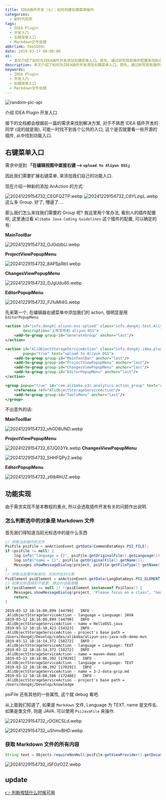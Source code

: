 ```yaml
---
title: IDEA插件开发（七）：如何创建右键菜单操作
categories:
  - 新时代码农
tags:
  - IDEA Plugin
  - 开发入门
  - 右键菜单入口
  - Markdown文件处理
abbrlink: 56e5b99c
date: 2019-03-17 00:00:00
ai:
  - 本文介绍了如何为IDEA插件开发添加右键菜单入口。首先，通过研究现有插件配置来找到合适的Group，然后使用XML文件定义AnAction及其属性。接下来，通过判断选中的对象是否为Markdown文件来实现功能，并获取Markdown文件的所有内容。最后，提供了关于更新版本的链接。
description: 本文介绍了如何为IDEA插件开发添加右键菜单入口。首先，通过研究现有插件配置来找到合适的Group，然后使用XML文件定义AnAction及其属性。接下来，通过判断选中的对象是否为Markdown文件来实现功能，并获取Markdown文件的所有内容。最后，提供了关于更新版本的链接。
keywords:
  - IDEA Plugin
  - 开发入门
  - 右键菜单入口
  - Markdown文件处理
---
```


<!-- markdownlint-disable-next-line MD033 -->
<meta name="referrer" content="no-referrer"/>

![random-pic-api](https://api.dong4j.ink:1024/cover?spm={{spm}})

介绍 IDEA Plugin 开发入口

接下的文档都会根据前一篇的需求来找到解决方案, 对于不熟悉 IDEA 插件开发的同学 (说的就是我), 可能一时找不到各个公共的入口, 这个是否就要看一些开源的插件,
从中找到功能入口.

## 右键菜单入口

需求中提到 **「在编辑视图中直接右键 --> `upload to Aliyun OSS`」**

因此我们需要扩展右键菜单, 来添加我们自己的功能入口.

现在介绍一种新的添加 AnAction 的方式:

![20241229154732_CEGFQZTP.webp](./03171253/20241229154732_CEGFQZTP.webp)
![20241229154732_C6YLzipL.webp](./03171253/20241229154732_C6YLzipL.webp)
这么多 Group. 好了, 懵逼了....

那么我们怎么来找我们需要的 Group 呢?
我这里用个笨办法, 看别人的插件配置呗, 这里通过看 `Alibaba Java Coding Guidelines` 这个插件的配置, 可以确定的有:

**MainToolBar**

![20241229154732_OJGdzbLl.webp](./03171253/20241229154732_OJGdzbLl.webp)

**ProjectViewPopupMenu**

![20241229154732_8APSpRb1.webp](./03171253/20241229154732_8APSpRb1.webp)

**ChangesViewPopupMenu**

![20241229154732_DJgUdu85.webp](./03171253/20241229154732_DJgUdu85.webp)

**EditorPopupMenu**

![20241229154732_FJ1uMI4G.webp](./03171253/20241229154732_FJ1uMI4G.webp)

先来第一个, 在编辑器右键菜单中添加我们的 action, 很明显是用 `EditorPopupMenu`

```xml
<action id="info.dong4j.aliyun-oss-upload" class="info.dong4j.test.AliyunOssUpload" text="upload aliyun oss"
        description="上传文件到 aliyun OSS">
    <add-to-group group-id="GenerateGroup" anchor="last"/>
</action>

<action id="AliObjectStorageServiceAction" class="info.dong4j.idea.plugin.action.AliObjectStorageServiceAction"
        popup="true" text="upload to Aliyun OSS">
    <add-to-group group-id="MainToolBar" anchor="last"/>
    <add-to-group group-id="ProjectViewPopupMenu" anchor="last"/>
    <add-to-group group-id="ChangesViewPopupMenu" anchor="last"/>
    <add-to-group group-id="EditorPopupMenu" anchor="last"/>
</action>

<group popup="true" id="com.alibaba.p3c.analytics.action_group" text="Aliyun OSS">
    <reference ref="AliObjectStorageServiceAction"/>
    <add-to-group group-id="ToolsMenu" anchor="last"/>
</group>
```

不出意外的话:

**MainToolBar**

![20241229154732_vhGD8UND.webp](./03171253/20241229154732_vhGD8UND.webp)

**ProjectViewPopupMenu**

![20241229154732_67JQ03Yk.webp](./03171253/20241229154732_67JQ03Yk.webp)
**ChangesViewPopupMenu**

![20241229154732_5HHFQPy2.webp](./03171253/20241229154732_5HHFQPy2.webp)

**EditorPopupMenu**

![20241229154732_z6tbRhUZ.webp](./03171253/20241229154732_z6tbRhUZ.webp)

## 功能实现

由于需求实现不是本教程的重点, 所以会选取插件开发有关的问题作出说明.

### 怎么判断选中的对象是 Markdown 文件

首先我们得知道当前光标选中的是什么东西

```java
// 获取当前操作的文件
PsiFile psiFile = anActionEvent.getData(CommonDataKeys.PSI_FILE);
if (psiFile != null) {
    log.info("language = {}", psiFile.getOriginalFile().getLanguage());
    log.info("name = {}", psiFile.getOriginalFile().getName());
    Messages.showMessageDialog(project, psiFile.getFileType().getName(), "File Type", null);
}
// 获取当前事件触发时，光标所在的元素
PsiElement psiElement = anActionEvent.getData(LangDataKeys.PSI_ELEMENT);
// 如果光标选择的不是类，弹出对话框提醒
if (psiElement == null || !(psiElement instanceof PsiClass)) {
    Messages.showMessageDialog(project, "Please focus on a class", "Generate Failed", null);
    return;
}
```

```
2019-03-12 18:16:00,899 [44799]   INFO - .AliObjectStorageServiceAction - language = Language: JAVA
2019-03-12 18:16:00,899 [44799]   INFO - .AliObjectStorageServiceAction - name = HelloOSS.java
2019-03-12 18:16:10,423 [54323]   INFO - .AliObjectStorageServiceAction - project's base path = /Users/dong4j/Develop/codes/alibaba/aliyun-oss-java-sdk-demo-mvn
2019-03-12 18:16:14,372 [58272]   INFO - .AliObjectStorageServiceAction - language = Language: TEXT
2019-03-12 18:16:14,372 [58272]   INFO - .AliObjectStorageServiceAction - name = maven-demo.iml
2019-03-12 18:18:06,392 [170292]   INFO - .AliObjectStorageServiceAction - language = Language: TEXT
2019-03-12 18:18:06,392 [170292]   INFO - .AliObjectStorageServiceAction - name = 3-2-data-grip.md
2019-03-12 18:18:08,586 [172486]   INFO - .AliObjectStorageServiceAction - project's base path = /Users/dong4j/Develop/knowledge
```

psiFile 还有其他的一些属性, 这个就 debug 看吧.

从上面我们知道了, 如果是 `Markdown` 文件, Language 为 TEXT, name 是文件名.
如果是类文件, 则是 JAVA. 可以使用 `PsiJavaFile` 来操作.

![20241229154732_rDOXCSLd.webp](./03171253/20241229154732_rDOXCSLd.webp)

![20241229154732_uShmvBHD.webp](./03171253/20241229154732_uShmvBHD.webp)

### 获取 Markdown 文件的所有内容

```java
String text = Objects.requireNonNull(psiFile.getViewProvider().getDocument()).getText();
```

![20241229154732_ISFOzO2Z.webp](./03171253/20241229154732_ISFOzO2Z.webp)

## update

[👉 判断按钮什么时候可用](https://github.com/dong4j/aliyun-oss-upload/tree/2.update)

